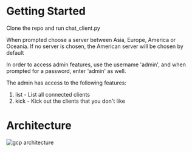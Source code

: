 # Getting Started

Clone the repo and run chat_client.py

When prompted choose a server between Asia, Europe, America or Oceania. If no server is chosen, the American server will be chosen by default

In order to access admin features, use the username 'admin', and when prompted for a password, enter 'admin' as well.

The admin has access to the following features:

1. list - List all connected clients
2. kick <client name> - Kick out the clients that you don't like
# Architecture

![gcp architecture](https://i.imgur.com/DWUmsiM.png)
